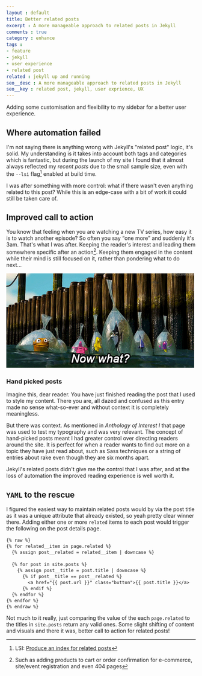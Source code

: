 ```yaml
---
layout : default
title: Better related posts
excerpt : A more manageable approach to related posts in Jekyll
comments : true
category : enhance
tags :
- feature
- jekyll
- user experience
- related post 
related : jekyll up and running
seo__desc : A more manageable approach to related posts in Jekyll
seo__key : related post, jekyll, user exprience, UX
---
```

Adding some customisation and flexibility to my sidebar for a better user experience.
<!-- /intro -->


## Where automation failed
I'm not saying there is anything wrong with Jekyll's "related post" logic, it's solid. My understanding is it takes into account both tags and categories which is fantastic, but during the launch of my site I found that it almost always reflected my *recent posts* due to the small sample size, even with the `--lsi` flag[^1] enabled at build time.

I was after something with more control: what if there wasn't even anything related to this post? While this is an edge-case with a bit of work it could still be taken care of.

## Improved call to action
You know that feeling when you are watching a new TV series, how easy it is to watch another episode? So often you say <q>one more</q> and suddenly it's 3am. That's what I was after. Keeping the reader's interest and leading them somewhere specific after an action[^2]. Keeping them engaged in the content while their mind is still focused on it, rather than pondering what to do next...

![finding nemo animated gif](/content/images/now-what.gif)

### Hand picked posts
Imagine this, dear reader. You have just finished reading the post that I used to style my content. There you are, all dazed and confused as this entry made no sense what-so-ever and without context it is completely meaningless. 

But there was context. As mentioned in <cite>Anthology of Interest I</cite> that page was used to test my typography and was very relevant. The concept of hand-picked posts meant I had greater control over directing readers around the site. It is perfect for when a reader wants to find out more on a topic they have just read about, such as Sass techniques or a string of entries about rake even though they are six months apart. 

Jekyll's related posts didn't give me the control that I was after, and at the loss of automation the improved reading experience is well worth it.

## `YAML` to the rescue
I figured the easiest way to maintain related posts would by via the post title as it was a unique attribute that already existed, so yeah pretty clear winner there. Adding either one or more `related` items to each post would trigger the following on the post details page.

```
{% raw %}
{% for related__item in page.related %}
  {% assign post__related = related__item | downcase %}
  
  {% for post in site.posts %}
    {% assign post__title = post.title | downcase %}
      {% if post__title == post__related %}
        <a href="{{ post.url }}" class="button">{{ post.title }}</a>
      {% endif %}
  {% endfor %}
{% endfor %}
{% endraw %}
```

Not much to it really, just comparing the value of the each `page.related` to the titles in `site.posts` return any valid ones. Some slight shifting of content and visuals and there it was, better call to action for related posts!

[^1]: LSI: [Produce an index for related posts](http://jekyllrb.com/docs/configuration/)
[^2]: Such as adding products to cart or order confirmation for e-commerce, site/event registration and even 404 pages
